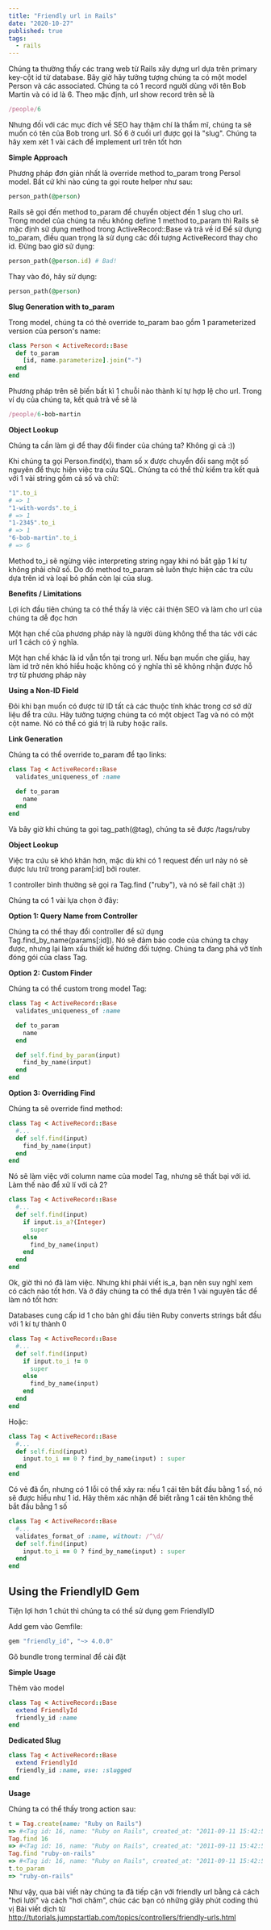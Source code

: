 ```yaml
---
title: "Friendly url in Rails"
date: "2020-10-27"
published: true
tags:
  - rails
---
```


Chúng ta thường thấy các trang web từ Rails xây dựng url dựa trên primary key-cột id từ database. Bây giờ hãy tưởng tượng chúng ta có một model Person và các associated. Chúng ta có 1 record người dùng với tên Bob Martin và có id là 6. Theo mặc định, url show record trên sẽ là

```ruby
/people/6
```

Nhưng đối với các mục đích về SEO hay thậm chí là thẩm mĩ, chúng ta sẽ muốn có tên của Bob trong url. Số 6 ở cuối url được gọi là "slug". Chúng ta hãy xem xét 1 vài cách để implement url trên tốt hơn

**Simple Approach**

Phương pháp đơn giản nhất là override method to_param trong Persol model. Bất cứ khi nào cúng ta gọi route helper như sau:

```ruby
person_path(@person)
```

Rails sẽ gọi đến method to_param để chuyển object đến 1 slug cho url. Trong model của chúng ta nếu không define 1 method to_param thì Rails sẽ mặc định sử dụng method trong ActiveRecord::Base và trả về id
Để sử dụng to_param, điều quan trọng là sử dụng các đối tượng ActiveRecord thay cho id. Đừng bao giờ sử dụng:

```ruby
person_path(@person.id) # Bad!
```

Thay vào đó, hãy sử dụng:

```ruby
person_path(@person)
```

**Slug Generation with to_param**

Trong model, chúng ta có thẻ override to_param bao gồm 1 parameterized version của person's name:

```ruby
class Person < ActiveRecord::Base
  def to_param
    [id, name.parameterize].join("-")
  end
end
```

Phương pháp trên sẽ biến bất kì 1 chuỗi nào thành kí tự hợp lệ cho url. Trong ví dụ của chúng ta, kết quả trả về sẽ là

```ruby
/people/6-bob-martin
```

**Object Lookup**

Chúng ta cần làm gì để thay đổi finder của chúng ta? Không gì cả :))

Khi chúng ta gọi Person.find(x), tham số x được chuyển đổi sang một số nguyên để thực hiện việc tra cứu SQL. Chúng ta có thể thử kiểm tra kết quả với 1 vài string gồm cả số và chữ:

```ruby
"1".to_i
# => 1
"1-with-words".to_i
# => 1
"1-2345".to_i
# => 1
"6-bob-martin".to_i
# => 6
```

Method to_i sẽ ngừng việc interpreting string ngay khi nó bắt gặp 1 kí tự không phải chữ số. Do đó method to_param sẽ luôn thực hiện các tra cứu dựa trên id và loại bỏ phần còn lại của slug.

**Benefits / Limitations**

Lợi ích đầu tiên chúng ta có thể thấy là việc cải thiện SEO và làm cho url của chúng ta dễ đọc hơn

Một hạn chế  của phương pháp này là người dùng không thể tha tác với các url 1 cách có ý nghĩa.

Một hạn chế khác là id vẫn tồn tại trong url. Nếu bạn muốn che giấu, hay làm id trở nên khó hiểu hoặc không có ý nghĩa thì sẽ không nhận được hỗ trợ từ phương pháp này

**Using a Non-ID Field**

Đôi khi bạn muốn có được từ ID tất cả các thuộc tính khác trong cơ sở dữ liệu để tra cứu. Hãy tưởng tượng chúng ta có một object Tag và nó có một cột name. Nó có thể có giá trị là ruby hoặc rails.

**Link Generation**

Chúng ta có thể override to_param để tạo links:

```ruby
class Tag < ActiveRecord::Base
  validates_uniqueness_of :name

  def to_param
    name
  end
end
```

Và bây giờ khi chúng ta gọi tag_path(@tag), chúng ta sẽ được /tags/ruby

**Object Lookup**

Việc tra cứu sẽ khó khăn hơn, mặc dù khi có 1 request đến url này nó sẽ được lưu trữ trong param[:id] bởi router.

1 controller bình thường sẽ gọi ra Tag.find ("ruby"), và nó sẽ fail chặt :))

Chúng ta có 1 vài lựa chọn ở đây:

**Option 1: Query Name from Controller**

Chúng ta có thể thay đổi controller để sử dụng Tag.find_by_name(params[:id]). Nó sẽ đảm bảo code của chúng ta chạy được, nhưng lại làm xấu thiết kế hướng đối tượng. Chúng ta đang phá vỡ tính đóng gói của class Tag.

**Option 2: Custom Finder**

Chúng ta có thể custom trong model Tag:

```ruby
class Tag < ActiveRecord::Base
  validates_uniqueness_of :name

  def to_param
    name
  end

  def self.find_by_param(input)
    find_by_name(input)
  end
end
```

**Option 3: Overriding Find**

Chúng ta sẽ override find method:

```ruby
class Tag < ActiveRecord::Base
  #...
  def self.find(input)
    find_by_name(input)
  end
end
```

Nó sẽ làm việc với column name của model Tag, nhưng sẽ thất bại với id. Làm thế nào để xử lí với cả 2?

```ruby
class Tag < ActiveRecord::Base
  #...
  def self.find(input)
    if input.is_a?(Integer)
      super
    else
      find_by_name(input)
    end
  end
end
```

Ok, giờ thì nó đã làm việc. Nhưng khi phải viết is_a, bạn nên suy nghĩ xem có cách nào tốt hơn. Và ở đây chúng ta có thể dựa trên 1 vài nguyên tắc để làm nó tốt hơn:

Databases cung cấp id 1 cho bản ghi đầu tiên
Ruby converts strings bắt đầu với 1 kí tự thành 0

```ruby
class Tag < ActiveRecord::Base
  #...
  def self.find(input)
    if input.to_i != 0
      super
    else
      find_by_name(input)
    end
  end
end
```

Hoặc:

```ruby
class Tag < ActiveRecord::Base
  #...
  def self.find(input)
    input.to_i == 0 ? find_by_name(input) : super
  end
end
```

Có vẻ đã ổn, nhưng có 1 lỗi có thể xảy ra: nếu 1 cái tên bắt đầu bằng 1 số, nó sẽ được hiểu như 1 id. Hãy thêm xác nhận để biết rằng 1 cái tên không thể bắt đầu bằng 1 số

```ruby
class Tag < ActiveRecord::Base
  #...
  validates_format_of :name, without: /^\d/
  def self.find(input)
    input.to_i == 0 ? find_by_name(input) : super
  end
end
```

## Using the FriendlyID Gem

Tiện lợi hơn 1 chút thì chúng ta có thể sử dụng gem FriendlyID

Add gem vào Gemfile:

```ruby
gem "friendly_id", "~> 4.0.0"
```

Gõ bundle trong terminal để cài đặt

**Simple Usage**

Thêm vào model

```ruby
class Tag < ActiveRecord::Base
  extend FriendlyId
  friendly_id :name
end
```

**Dedicated Slug**

```ruby
class Tag < ActiveRecord::Base
  extend FriendlyId
  friendly_id :name, use: :slugged
end
```

**Usage**

Chúng ta có thể thấy trong action sau:

```ruby
t = Tag.create(name: "Ruby on Rails")
=> #<Tag id: 16, name: "Ruby on Rails", created_at: "2011-09-11 15:42:53", updated_at: "2011-09-11 15:42:53", slug: "ruby-on-rails">
Tag.find 16
=> #<Tag id: 16, name: "Ruby on Rails", created_at: "2011-09-11 15:42:53", updated_at: "2011-09-11 15:42:53", slug: "ruby-on-rails">
Tag.find "ruby-on-rails"
=> #<Tag id: 16, name: "Ruby on Rails", created_at: "2011-09-11 15:42:53", updated_at: "2011-09-11 15:42:53", slug: "ruby-on-rails">
t.to_param
=> "ruby-on-rails"
```

Như vậy, qua bài viết này chúng ta đã tiếp cận với friendly url bằng cả cách "hơi lười" và cách "hơi chăm", chúc các bạn có những giây phút coding thú vị
Bài viết dịch từ http://tutorials.jumpstartlab.com/topics/controllers/friendly-urls.html
